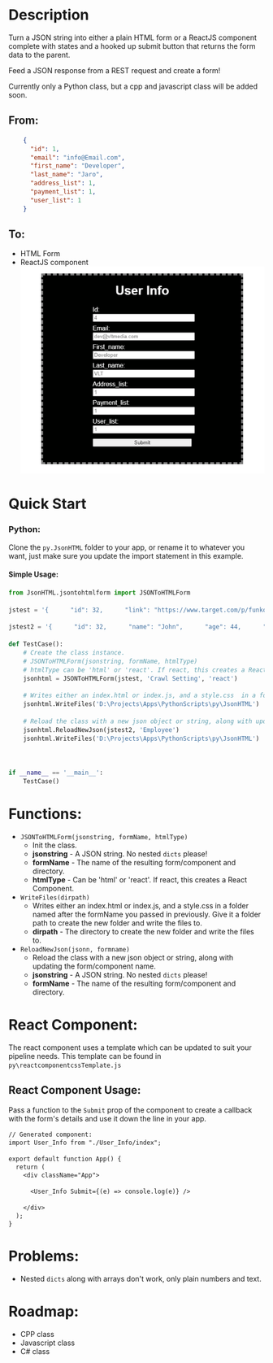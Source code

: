 # Description

Turn a JSON string into either a plain HTML form or a ReactJS component complete with states and a hooked up submit button that returns the form data to the parent.

Feed a JSON response from a REST request and create a form! 

Currently only a Python class, but a cpp and javascript class will be added soon.






## From:
```json
	{
      "id": 1,
      "email": "info@Email.com",
      "first_name": "Developer",
      "last_name": "Jaro",
      "address_list": 1,
      "payment_list": 1,
      "user_list": 1
    }
```

## To:
- HTML Form
- ReactJS component
![Preview Image](https://github.com/vltmedia/JSONtoHTMLReactJS/blob/master/images/form_preview1.png?raw=true)

# Quick Start

### Python:

Clone the `py.JsonHTML` folder to your app, or rename it to whatever you want, just make sure you update the import statement in this example.

#### Simple Usage:

```python
from JsonHTML.jsontohtmlform import JSONToHTMLForm 

jstest = '{      "id": 32,      "link": "https://www.target.com/p/funko-pop-games-pokemon-10-34-cubone/-/A-79641748#lnk=sametab",      "shipping_type": "Ship",      "wait_time": "1",      "crawl_queue": 4,      "vendor": 1,      "amount": 1,      "status": 0,"desciption": "Cubone Pop Figure"}'

jstest2 = '{      "id": 32,      "name": "John",      "age": 44,      "position": "Grunt"}'

def TestCase():
    # Create the class instance.
    # JSONToHTMLForm(jsonstring, formName, htmlType)
    # htmlType can be 'html' or 'react'. If react, this creates a React Component.
    jsonhtml = JSONToHTMLForm(jstest, 'Crawl Setting', 'react')
    
    # Writes either an index.html or index.js, and a style.css  in a folder named after the formName you passed in previously. Give it a folder path to create the new folder and write the files to.
    jsonhtml.WriteFiles('D:\Projects\Apps\PythonScripts\py\JsonHTML')
    
    # Reload the class with a new json object or string, along with updating the form/component name.
    jsonhtml.ReloadNewJson(jstest2, 'Employee')
    jsonhtml.WriteFiles('D:\Projects\Apps\PythonScripts\py\JsonHTML')
    
    

if __name__ == '__main__':
    TestCase()

```



# Functions:

- `JSONToHTMLForm(jsonstring, formName, htmlType)`
  - Init the class.
  - **jsonstring** - A JSON string. No nested `dicts` please!
  - **formName** - The name of the resulting form/component and directory.
  - **htmlType** - Can be 'html' or 'react'. If react, this creates a React Component.
- `WriteFiles(dirpath)`
  - Writes either an index.html or index.js, and a style.css  in a folder named after the formName you passed in previously. Give it a folder path to create the new folder and write the files to.
  - **dirpath** - The directory to create the new folder and write the files to.
- `ReloadNewJson(jsonn, formname)`
  - Reload the class with a new json object or string, along with updating the form/component name.
  - **jsonstring** - A JSON string. No nested `dicts` please!
  - **formName** - The name of the resulting form/component and directory.



# React Component:

The react component uses a template which can be updated to suit your pipeline needs. This template can be found in `py\reactcomponentcssTemplate.js`

## React Component Usage:

Pass a function to the `Submit` prop of the component to create a callback with the form's details and use it down the line in your app.

```react
// Generated component:
import User_Info from "./User_Info/index";

export default function App() {
  return (
    <div className="App">

      <User_Info Submit={(e) => console.log(e)} />
      
    </div>
  );
}

```



# Problems:

- Nested `dicts` along with arrays don't work, only plain numbers and text.

# Roadmap:

- CPP class
- Javascript class
- C# class